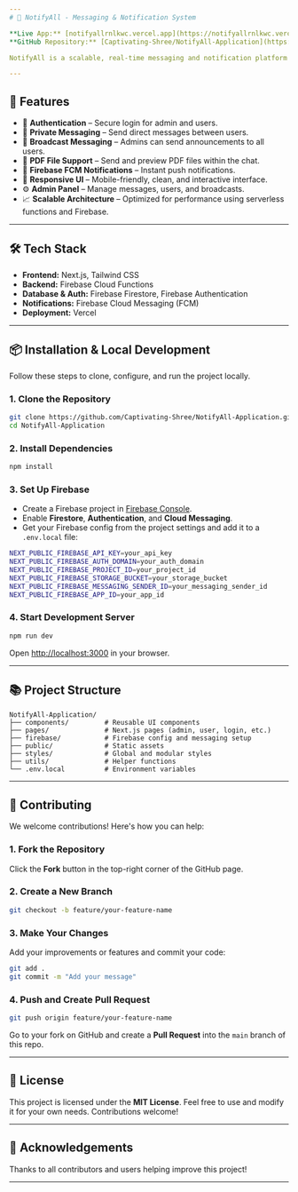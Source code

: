 ```yaml
---
# 📣 NotifyAll - Messaging & Notification System

**Live App:** [notifyallrnlkwc.vercel.app](https://notifyallrnlkwc.vercel.app)
**GitHub Repository:** [Captivating-Shree/NotifyAll-Application](https://github.com/Captivating-Shree/NotifyAll-Application)

NotifyAll is a scalable, real-time messaging and notification platform built using **Next.js** and **Firebase FCM**. It includes a powerful **Admin Panel** for managing users and messages and an **Interactive User Panel** for private and broadcast communication. It supports **PDF sharing**, real-time push notifications, and is designed with performance and user experience in mind.

---
```


## 🚀 Features

* 🔐 **Authentication** – Secure login for admin and users.
* 💬 **Private Messaging** – Send direct messages between users.
* 📢 **Broadcast Messaging** – Admins can send announcements to all users.
* 📎 **PDF File Support** – Send and preview PDF files within the chat.
* 🔔 **Firebase FCM Notifications** – Instant push notifications.
* 📱 **Responsive UI** – Mobile-friendly, clean, and interactive interface.
* ⚙️ **Admin Panel** – Manage messages, users, and broadcasts.
* 📈 **Scalable Architecture** – Optimized for performance using serverless functions and Firebase.

---

## 🛠️ Tech Stack

* **Frontend:** Next.js, Tailwind CSS
* **Backend:** Firebase Cloud Functions
* **Database & Auth:** Firebase Firestore, Firebase Authentication
* **Notifications:** Firebase Cloud Messaging (FCM)
* **Deployment:** Vercel

---

## 📦 Installation & Local Development

Follow these steps to clone, configure, and run the project locally.

### 1. Clone the Repository

```bash
git clone https://github.com/Captivating-Shree/NotifyAll-Application.git
cd NotifyAll-Application
```

### 2. Install Dependencies

```bash
npm install
```

### 3. Set Up Firebase

* Create a Firebase project in [Firebase Console](https://console.firebase.google.com).
* Enable **Firestore**, **Authentication**, and **Cloud Messaging**.
* Get your Firebase config from the project settings and add it to a `.env.local` file:

```bash
NEXT_PUBLIC_FIREBASE_API_KEY=your_api_key
NEXT_PUBLIC_FIREBASE_AUTH_DOMAIN=your_auth_domain
NEXT_PUBLIC_FIREBASE_PROJECT_ID=your_project_id
NEXT_PUBLIC_FIREBASE_STORAGE_BUCKET=your_storage_bucket
NEXT_PUBLIC_FIREBASE_MESSAGING_SENDER_ID=your_messaging_sender_id
NEXT_PUBLIC_FIREBASE_APP_ID=your_app_id
```

### 4. Start Development Server

```bash
npm run dev
```

Open [http://localhost:3000](http://localhost:3000) in your browser.

---

## 📚 Project Structure

```
NotifyAll-Application/
├── components/         # Reusable UI components
├── pages/              # Next.js pages (admin, user, login, etc.)
├── firebase/           # Firebase config and messaging setup
├── public/             # Static assets
├── styles/             # Global and modular styles
├── utils/              # Helper functions
└── .env.local          # Environment variables
```

---

## 🤝 Contributing

We welcome contributions! Here's how you can help:

### 1. Fork the Repository

Click the **Fork** button in the top-right corner of the GitHub page.

### 2. Create a New Branch

```bash
git checkout -b feature/your-feature-name
```

### 3. Make Your Changes

Add your improvements or features and commit your code:

```bash
git add .
git commit -m "Add your message"
```

### 4. Push and Create Pull Request

```bash
git push origin feature/your-feature-name
```

Go to your fork on GitHub and create a **Pull Request** into the `main` branch of this repo.

---

## 📄 License

This project is licensed under the **MIT License**.
Feel free to use and modify it for your own needs. Contributions welcome!

---

## 🙌 Acknowledgements

Thanks to all contributors and users helping improve this project!

---
